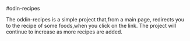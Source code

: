 #odin-recipes

The oddin-recipes is a simple project that,from a main page, redirects you to the recipe of some foods,when you click on the link. The project will continue to increase as more recipes are added. 